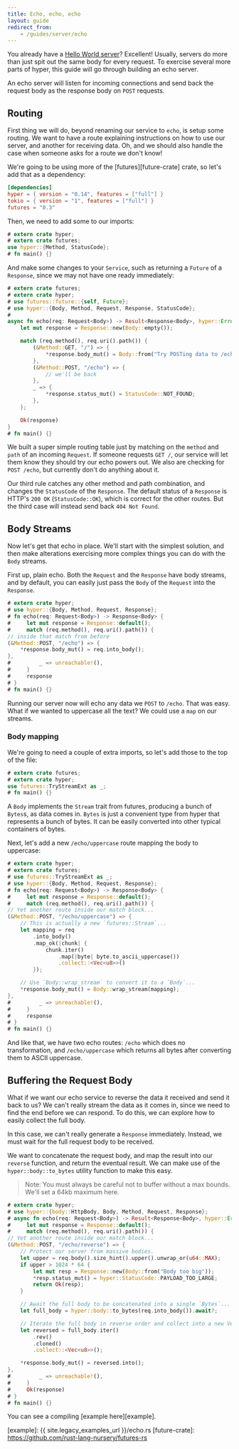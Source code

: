```yaml
---
title: Echo, echo, echo
layout: guide
redirect_from: 
    - /guides/server/echo
---
```


You already have a [Hello World server](hello-world.md)? Excellent! Usually,
servers do more than just spit out the same body for every request. To
exercise several more parts of hyper, this guide will go through
building an echo server.

An echo server will listen for incoming connections and send back the
request body as the response body on `POST` requests.

## Routing

First thing we will do, beyond renaming our service to `echo`, is setup some
routing. We want to have a route explaining instructions on how to use
our server, and another for receiving data. Oh, and we should also
handle the case when someone asks for a route we don't know!

We're going to be using more of the [futures][future-crate] crate, so let's add
that as a dependency:

```toml
[dependencies]
hyper = { version = "0.14", features = ["full"] }
tokio = { version = "1", features = ["full"] }
futures = "0.3"
```

Then, we need to add some to our imports:

```rust
# extern crate hyper;
# extern crate futures;
use hyper::{Method, StatusCode};
# fn main() {}
```

And make some changes to your `Service`, such as returning a `Future` of a `Response`,
since we may not have one ready immediately:

```rust
# extern crate futures;
# extern crate hyper;
# use futures::future::{self, Future};
# use hyper::{Body, Method, Request, Response, StatusCode};
#
async fn echo(req: Request<Body>) -> Result<Response<Body>, hyper::Error> {
    let mut response = Response::new(Body::empty());

    match (req.method(), req.uri().path()) {
        (&Method::GET, "/") => {
            *response.body_mut() = Body::from("Try POSTing data to /echo");
        },
        (&Method::POST, "/echo") => {
            // we'll be back
        },
        _ => {
            *response.status_mut() = StatusCode::NOT_FOUND;
        },
    };

    Ok(response)
}
# fn main() {}
```

We built a super simple routing table just by matching on the `method`
and `path` of an incoming `Request`. If someone requests `GET /`, our
service will let them know they should try our echo powers out. We also
are checking for `POST /echo`, but currently don't do anything about it.

Our third rule catches any other method and path combination, and
changes the `StatusCode` of the `Response`. The default status of a
`Response` is HTTP's `200 OK` (`StatusCode::OK`), which is correct for
the other routes. But the third case will instead send back `404 Not
Found`.

## Body Streams

Now let's get that echo in place. We'll start with the simplest solution, and
then make alterations exercising more complex things you can do with the
`Body` streams.

First up, plain echo. Both the `Request` and the `Response` have body streams,
and by default, you can easily just pass the `Body` of the `Request` into the
`Response`.

```rust
# extern crate hyper;
# use hyper::{Body, Method, Request, Response};
# fn echo(req: Request<Body>) -> Response<Body> {
#     let mut response = Response::default();
#     match (req.method(), req.uri().path()) {
// inside that match from before
(&Method::POST, "/echo") => {
    *response.body_mut() = req.into_body();
},
#         _ => unreachable!(),
#     }
#     response
# }
# fn main() {}
```

Running our server now will echo any data we `POST` to `/echo`. That was easy.
What if we wanted to uppercase all the text? We could use a `map` on our streams.

### Body mapping

We're going to need a couple of extra imports, so let's add those to the top of the file:

```rust
# extern crate futures;
# extern crate hyper;
use futures::TryStreamExt as _;
# fn main() {}
```

A `Body` implements the `Stream` trait from futures, producing a bunch of
`Bytes`s, as data comes in. `Bytes` is just a convenient type from hyper
that represents a bunch of bytes. It can be easily converted into other
typical containers of bytes.

Next, let's add a new `/echo/uppercase` route mapping the body to uppercase:

```rust
# extern crate hyper;
# extern crate futures;
# use futures::TryStreamExt as _;
# use hyper::{Body, Method, Request, Response};
# fn echo(req: Request<Body>) -> Response<Body> {
#     let mut response = Response::default();
#     match (req.method(), req.uri().path()) {
// Yet another route inside our match block...
(&Method::POST, "/echo/uppercase") => {
    // This is actually a new `futures::Stream`...
    let mapping = req
        .into_body()
        .map_ok(|chunk| {
            chunk.iter()
                .map(|byte| byte.to_ascii_uppercase())
                .collect::<Vec<u8>>()
        });

    // Use `Body::wrap_stream` to convert it to a `Body`...
    *response.body_mut() = Body::wrap_stream(mapping);
},
#         _ => unreachable!(),
#     }
#     response
# }
# fn main() {}
```

And like that, we have two echo routes: `/echo` which does no transformation,
and `/echo/uppercase` which returns all bytes after converting them to ASCII
uppercase.

## Buffering the Request Body

What if we want our echo service to reverse the data it received and send it
back to us? We can't really stream the data as it comes in, since we need to
find the end before we can respond. To do this, we can explore how to easily
collect the full body.

In this case, we can't really generate a `Response` immediately. Instead, we
must wait for the full request body to be received.

We want to concatenate the request body, and map the result into our `reverse`
function, and return the eventual result. We can make use of the
`hyper::body::to_bytes` utility function to make this easy.

> Note: You must always be careful not to buffer without a max bounds. We'll
> set a 64kb maximum here.

```rust
# extern crate hyper;
# use hyper::{body::HttpBody, Body, Method, Request, Response};
# async fn echo(req: Request<Body>) -> Result<Response<Body>, hyper::Error> {
#     let mut response = Response::default();
#     match (req.method(), req.uri().path()) {
// Yet another route inside our match block...
(&Method::POST, "/echo/reverse") => {
    // Protect our server from massive bodies.
    let upper = req.body().size_hint().upper().unwrap_or(u64::MAX);
    if upper > 1024 * 64 {
        let mut resp = Response::new(Body::from("Body too big"));
        *resp.status_mut() = hyper::StatusCode::PAYLOAD_TOO_LARGE;
        return Ok(resp);
    }

    // Await the full body to be concatenated into a single `Bytes`...
    let full_body = hyper::body::to_bytes(req.into_body()).await?;

    // Iterate the full body in reverse order and collect into a new Vec.
    let reversed = full_body.iter()
        .rev()
        .cloned()
        .collect::<Vec<u8>>();

    *response.body_mut() = reversed.into();
},
#         _ => unreachable!(),
#     }
#     Ok(response)
# }
# fn main() {}
```

You can see a compiling [example here][example].

[example]: {{ site.legacy_examples_url }}/echo.rs
[future-crate]: https://github.com/rust-lang-nursery/futures-rs
